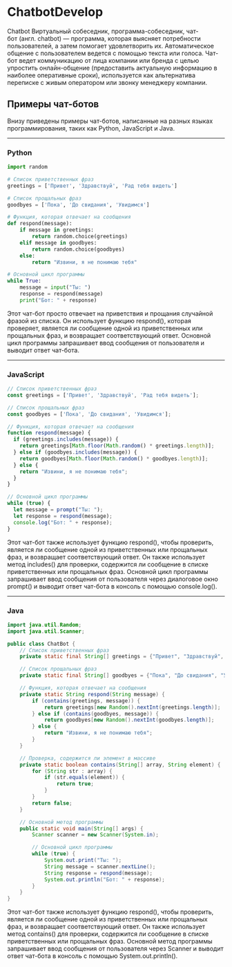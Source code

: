 # ChatbotDevelop
Chatbot
Виртуальный собеседник, программа-собеседник, чат-бот (англ. chatbot) — программа, которая выясняет потребности пользователей, а затем помогает удовлетворить их. Автоматическое общение с пользователем ведется с помощью текста или голоса. Чат-бот ведет коммуникацию от лица компании или бренда с целью упростить онлайн-общение (предоставить актуальную информацию в наиболее оперативные сроки), используется как альтернатива переписке с живым оператором или звонку менеджеру компании.
## Примеры чат-ботов

Внизу приведены примеры чат-ботов, написанные на разных языках программирования, таких как Python, JavaScript и Java.

---

### Python

```python
import random

# Список приветственных фраз
greetings = ['Привет', 'Здравствуй', 'Рад тебя видеть']

# Список прощальных фраз
goodbyes = ['Пока', 'До свидания', 'Увидимся']

# Функция, которая отвечает на сообщения
def respond(message):
    if message in greetings:
        return random.choice(greetings)
    elif message in goodbyes:
        return random.choice(goodbyes)
    else:
        return "Извини, я не понимаю тебя"

# Основной цикл программы
while True:
    message = input("Ты: ")
    response = respond(message)
    print("Бот: " + response)
```

Этот чат-бот просто отвечает на приветствия и прощания случайной фразой из списка. Он использует функцию respond(), которая проверяет, является ли сообщение одной из приветственных или прощальных фраз, и возвращает соответствующий ответ. Основной цикл программы запрашивает ввод сообщения от пользователя и выводит ответ чат-бота.

---

### JavaScript

```jsx
// Список приветственных фраз
const greetings = ['Привет', 'Здравствуй', 'Рад тебя видеть'];

// Список прощальных фраз
const goodbyes = ['Пока', 'До свидания', 'Увидимся'];

// Функция, которая отвечает на сообщения
function respond(message) {
  if (greetings.includes(message)) {
    return greetings[Math.floor(Math.random() * greetings.length)];
  } else if (goodbyes.includes(message)) {
    return goodbyes[Math.floor(Math.random() * goodbyes.length)];
  } else {
    return "Извини, я не понимаю тебя";
  }
}

// Основной цикл программы
while (true) {
  let message = prompt("Ты: ");
  let response = respond(message);
  console.log("Бот: " + response);
}
```

Этот чат-бот также использует функцию respond(), чтобы проверить, является ли сообщение одной из приветственных или прощальных фраз, и возвращает соответствующий ответ. Он также использует метод includes() для проверки, содержится ли сообщение в списке приветственных или прощальных фраз. Основной цикл программы запрашивает ввод сообщения от пользователя через диалоговое окно prompt() и выводит ответ чат-бота в консоль с помощью console.log().

---

### Java

```java
import java.util.Random;
import java.util.Scanner;

public class ChatBot {
    // Список приветственных фраз
    private static final String[] greetings = {"Привет", "Здравствуй", "Рад тебя видеть"};

    // Список прощальных фраз
    private static final String[] goodbyes = {"Пока", "До свидания", "Увидимся"};

    // Функция, которая отвечает на сообщения
    private static String respond(String message) {
        if (contains(greetings, message)) {
            return greetings[new Random().nextInt(greetings.length)];
        } else if (contains(goodbyes, message)) {
            return goodbyes[new Random().nextInt(goodbyes.length)];
        } else {
            return "Извини, я не понимаю тебя";
        }
    }

    // Проверка, содержится ли элемент в массиве
    private static boolean contains(String[] array, String element) {
        for (String str : array) {
            if (str.equals(element)) {
                return true;
            }
        }
        return false;
    }

    // Основной метод программы
    public static void main(String[] args) {
        Scanner scanner = new Scanner(System.in);

        // Основной цикл программы
        while (true) {
            System.out.print("Ты: ");
            String message = scanner.nextLine();
            String response = respond(message);
            System.out.println("Бот: " + response);
        }
    }
}
```

Этот чат-бот также использует функцию respond(), чтобы проверить, является ли сообщение одной из приветственных или прощальных фраз, и возвращает соответствующий ответ. Он также использует метод contains() для проверки, содержится ли сообщение в списке приветственных или прощальных фраз. Основной метод программы запрашивает ввод сообщения от пользователя через Scanner и выводит ответ чат-бота в консоль с помощью System.out.println().
